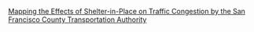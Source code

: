 [Mapping the Effects of Shelter-in-Place on Traffic Congestion by the San Francisco County Transportation Authority](https://www.sfcta.org/blogs/mapping-effects-shelter-place-traffic-congestion)
